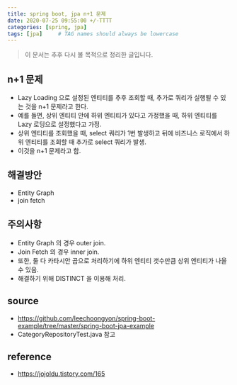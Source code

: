 ```yaml
---
title: spring boot, jpa n+1 문제
date: 2020-07-25 09:55:00 +/-TTTT
categories: [spring, jpa]
tags: [jpa]     # TAG names should always be lowercase
---
```



> 이 문서는 추후 다시 볼 목적으로 정리한 글입니다.  


## n+1 문제
- Lazy Loading 으로 설정된 엔티티를 추후 조회할 때, 추가로 쿼리가 실행될 수 있는 것을 n+1 문제라고 한다.
- 예를 들면, 상위 엔티티 안에 하위 엔티티가 있다고 가정했을 때, 하위 엔티티를 Lazy 로딩으로 설정했다고 가정.
- 상위 엔티티를 조회했을 때, select 쿼리가 1번 발생하고 뒤에 비즈니스 로직에서 하위 엔티티를 조회할 때 추가로 select 쿼리가 발생.
- 이것을 n+1 문제라고 함.

## 해결방안
- Entity Graph
- join fetch

## 주의사항
- Entity Graph 의 경우 outer join.
- Join Fetch 의 경우 inner join.
- 또한, 둘 다 카타시안 곱으로 처리하기에 하위 엔티티 갯수만큼 상위 엔티티가 나올 수 있음.
- 해결하기 위해 DISTINCT 을 이용해 처리.

## source
- https://github.com/leechoongyon/spring-boot-example/tree/master/spring-boot-jpa-example
- CategoryRepositoryTest.java 참고

## reference
- https://jojoldu.tistory.com/165